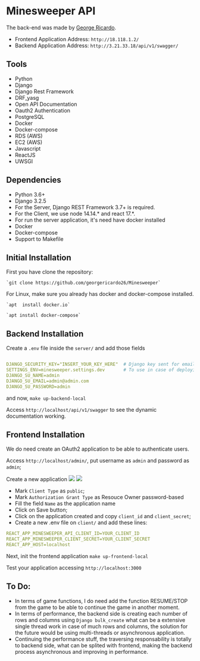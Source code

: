 # Minesweeper API

The back-end was made by [George Ricardo](https://github.com/georgericardo26).

- Frontend Application Address: `http://18.118.1.2/`
- Backend Application Address: `http://3.21.33.18/api/v1/swagger/`

Tools
------------
- Python
- Django
- Django Rest Framework
- DRF_yasg
- Open API Documentation
- Oauth2 Authentication
- PostgreSQL
- Docker
- Docker-compose
- RDS (AWS)
- EC2 (AWS)
- Javascript
- ReactJS
- UWSGI

Dependencies
------------
- Python 3.6+
- Django 3.2.5
- For the Server, Django REST Framework 3.7+ is required.
- For the Client, we use node 14.14.* and react 17.*.
- For run the server application, it's need have docker installed
- Docker
- Docker-compose
- Support to Makefile


Initial Installation
------------
First you have clone the repository:

    `git clone https://github.com/georgericardo26/Minesweeper`


For Linux, make sure you already has docker and docker-compose installed.

    `apt  install docker.io`

    `apt install docker-compose`


Backend Installation
------------
Create a `.env` file inside the `server/` and add those fields
```yaml

DJANGO_SECURITY_KEY="INSERT_YOUR_KEY_HERE"  # Django key sent for email
SETTINGS_ENV=minesweeper.settings.dev       # To use in case of deploying in stage env
DJANGO_SU_NAME=admin
DJANGO_SU_EMAIL=admin@admin.com
DJANGO_SU_PASSWORD=admin
```
and now,
`make up-backend-local`

Access `http://localhost/api/v1/swagger` to see the dynamic documentation working.


Frontend Installation
------------
We do need create an OAuth2 application to be able to authenticate users.

Access `http://localhost/admin/`, put username as `admin` and password as `admin`;

Create a new application 
![](https://minesweeper1.s3.us-east-2.amazonaws.com/screenshot1.jpg)
![](https://minesweeper1.s3.us-east-2.amazonaws.com/screenshot2.jpg)


- Mark `Client Type` as `public`;
- Mark `Authorization Grant Type` as Resouce Owner password-based
- Fill the field `Name` as the application name
- Click on Save button;
- Click on the application created and copy `client_id` and `client_secret`;
- Create a new .env file on `client/` and add these lines:
```yaml
REACT_APP_MINESWEEPER_API_CLIENT_ID=YOUR_CLIENT_ID
REACT_APP_MINESWEEPER_CLIENT_SECRET=YOUR_CLIENT_SECRET
REACT_APP_HOST=localhost
```
Next, init the frontend application `make up-frontend-local`

Test your application accessing `http://localhost:3000`


To Do:
------------
- In terms of game functions, I do need add the function RESUME/STOP from the game to be able to continue the game in another moment.
- In terms of performance, the backend side is creating each number of rows and columns using `Django bulk_create` what can be a extensive single thread work in case of much rows and columns, the solution for the future would be using multi-threads or asynchronous application.
- Continuing the performance stuff, the traversing responsability is totally to backend side, what can be splited with frontend, making the backend process asynchronous and improving in performance.